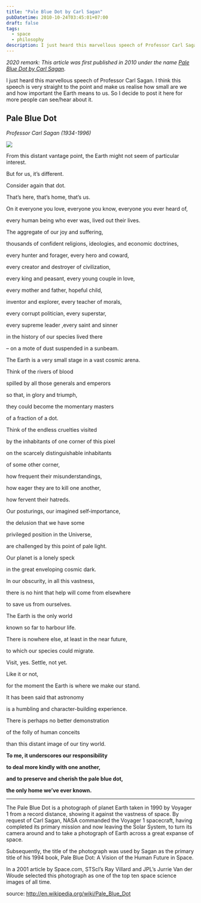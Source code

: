 ```yaml
---
title: "Pale Blue Dot by Carl Sagan"
pubDatetime: 2010-10-24T03:45:01+07:00
draft: false
tags:
  - space
  - philosophy
description: I just heard this marvellous speech of Professor Carl Sagan. I think this speech is very straight to the point and make us realise how small are we and how important the Earth means to us. So I decide to post it here for more people can see/hear about it.
---
```


_2020 remark:
This article was first published in 2010 under the name [Pale Blue Dot by Carl Sagan](https://rorasa.wordpress.com/2010/10/24/pale-blue-dot-by-carl-sagan/)._

I just heard this marvellous speech of Professor Carl Sagan. I think this speech is very straight to the point and make us realise how small are we and how important the Earth means to us. So I decide to post it here for more people can see/hear about it.

## Pale Blue Dot

_Professor Carl Sagan (1934-1996)_

![](https://i0.wp.com/upload.wikimedia.org/wikipedia/commons/7/73/Pale_Blue_Dot.png?zoom=2)

From this distant vantage point, the Earth might not seem of particular interest.

But for us, it’s different.

Consider again that dot.

That’s here, that’s home, that’s us.

On it everyone you love, everyone you know, everyone you ever heard of,

every human being who ever was, lived out their lives.

The aggregate of our joy and suffering,

thousands of confident religions, ideologies, and economic doctrines,

every hunter and forager, every hero and coward,

every creator and destroyer of civilization,

every king and peasant, every young couple in love,

every mother and father, hopeful child,

inventor and explorer, every teacher of morals,

every corrupt politician, every superstar,

every supreme leader ,every saint and sinner

in the history of our species lived there

– on a mote of dust suspended in a sunbeam.

The Earth is a very small stage in a vast cosmic arena.

Think of the rivers of blood

spilled by all those generals and emperors

so that, in glory and triumph,

they could become the momentary masters

of a fraction of a dot.

Think of the endless cruelties visited

by the inhabitants of one corner of this pixel

on the scarcely distinguishable inhabitants

of some other corner,

how frequent their misunderstandings,

how eager they are to kill one another,

how fervent their hatreds.

Our posturings, our imagined self‐importance,

the delusion that we have some

privileged position in the Universe,

are challenged by this point of pale light.

Our planet is a lonely speck

in the great enveloping cosmic dark.

In our obscurity, in all this vastness,

there is no hint that help will come from elsewhere

to save us from ourselves.

The Earth is the only world

known so far to harbour life.

There is nowhere else, at least in the near future,

to which our species could migrate.

Visit, yes. Settle, not yet.

Like it or not,

for the moment the Earth is where we make our stand.

It has been said that astronomy

is a humbling and character-building experience.

There is perhaps no better demonstration

of the folly of human conceits

than this distant image of our tiny world.

**To me, it underscores our responsibility**

**to deal more kindly with one another,**

**and to preserve and cherish the pale blue dot,**

**the only home we’ve ever known.**

---

The Pale Blue Dot is a photograph of planet Earth taken in 1990 by Voyager 1 from a record distance, showing it against the vastness of space. By request of Carl Sagan, NASA commanded the Voyager 1 spacecraft, having completed its primary mission and now leaving the Solar System, to turn its camera around and to take a photograph of Earth across a great expanse of space.

Subsequently, the title of the photograph was used by Sagan as the primary title of his 1994 book, Pale Blue Dot: A Vision of the Human Future in Space.

In a 2001 article by Space.com, STScI’s Ray Villard and JPL’s Jurrie Van der Woude selected this photograph as one of the top ten space science images of all time.

source: http://en.wikipedia.org/wiki/Pale_Blue_Dot
